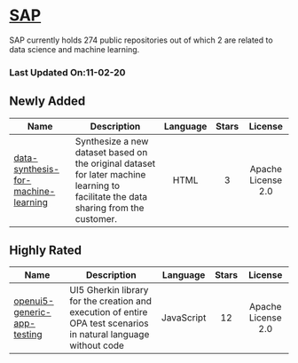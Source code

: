 # [SAP](https://github.com/sap)

SAP currently holds 274 public repositories out of which 2 are related to data science and machine learning.

 ### Last Updated On:11-02-20

## Newly Added

| Name | Description | Language | Stars | License |
| ---- | ----------- | :--------: | :-----: | :-------: |
| [data-synthesis-for-machine-learning](https://github.com/SAP/data-synthesis-for-machine-learning) | Synthesize a new dataset based on the original dataset for later machine learning to facilitate the data sharing from the customer. | HTML | 3 | Apache License 2.0 |

## Highly Rated

| Name | Description | Language | Stars | License |
| ---- | ----------- | :--------: | :-----: | :-------: |
 | [openui5-generic-app-testing](https://github.com/SAP/openui5-generic-app-testing) | UI5 Gherkin library for the creation and execution of entire OPA test scenarios in natural language without code | JavaScript | 12 | Apache License 2.0 |
